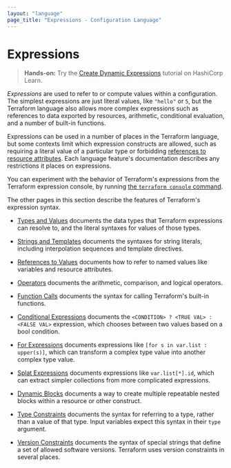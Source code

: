 ```yaml
---
layout: "language"
page_title: "Expressions - Configuration Language"
---
```


# Expressions

> **Hands-on:** Try the [Create Dynamic Expressions](https://learn.hashicorp.com/tutorials/terraform/expressions?in=terraform/configuration-language&utm_source=WEBSITE&utm_medium=WEB_IO&utm_offer=ARTICLE_PAGE&utm_content=DOCS) tutorial on HashiCorp Learn.

_Expressions_ are used to refer to or compute values within a configuration.
The simplest expressions are just literal values, like `"hello"` or `5`,
but the Terraform language also allows more complex expressions such as
references to data exported by resources, arithmetic, conditional evaluation,
and a number of built-in functions.

Expressions can be used in a number of places in the Terraform language,
but some contexts limit which expression constructs are allowed,
such as requiring a literal value of a particular type or forbidding
[references to resource attributes](/docs/configuration/expressions/references.html#references-to-resource-attributes).
Each language feature's documentation describes any restrictions it places on
expressions.

You can experiment with the behavior of Terraform's expressions from
the Terraform expression console, by running
[the `terraform console` command](/docs/commands/console.html).

The other pages in this section describe the features of Terraform's
expression syntax.

- [Types and Values](/docs/configuration/expressions/types.html)
  documents the data types that Terraform expressions can resolve to, and the
  literal syntaxes for values of those types.

- [Strings and Templates](/docs/configuration/expressions/strings.html)
  documents the syntaxes for string literals, including interpolation sequences
  and template directives.

- [References to Values](/docs/configuration/expressions/references.html)
  documents how to refer to named values like variables and resource attributes.

- [Operators](/docs/configuration/expressions/operators.html)
  documents the arithmetic, comparison, and logical operators.

- [Function Calls](/docs/configuration/expressions/function-calls.html)
  documents the syntax for calling Terraform's built-in functions.

- [Conditional Expressions](/docs/configuration/expressions/conditionals.html)
  documents the `<CONDITION> ? <TRUE VAL> : <FALSE VAL>` expression, which
  chooses between two values based on a bool condition.

- [For Expressions](/docs/configuration/expressions/for.html)
  documents expressions like `[for s in var.list : upper(s)]`, which can
  transform a complex type value into another complex type value.

- [Splat Expressions](/docs/configuration/expressions/splat.html)
  documents expressions like `var.list[*].id`, which can extract simpler
  collections from more complicated expressions.

- [Dynamic Blocks](/docs/configuration/expressions/dynamic-blocks.html)
  documents a way to create multiple repeatable nested blocks within a resource
  or other construct.

- [Type Constraints](/docs/configuration/types.html)
  documents the syntax for referring to a type, rather than a value of that
  type. Input variables expect this syntax in their `type` argument.

- [Version Constraints](/docs/configuration/version-constraints.html)
  documents the syntax of special strings that define a set of allowed software
  versions. Terraform uses version constraints in several places.
